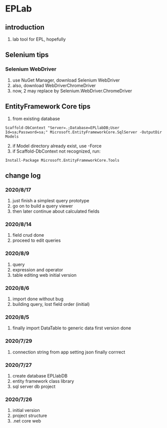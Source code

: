 # EPLab

## introduction
1. lab tool for EPL, hopefully

## Selenium tips
### Selenium WebDriver
1. use NuGet Manager, download Selenium WebDriver
2. also, download WebDriverChromeDriver
3. now, 2 may replace by Selenium.WebDriver.ChromeDriver

## EntityFramework Core tips
1. from existing database
```
Scaffold-DbContext "Server=.;Database=EPLlabDB;User Id=sa;Password=sa;" Microsoft.EntityFrameworkCore.SqlServer -OutputDir Models
```
2. if Model directory already exist, use -Force
3. if Scaffold-DbContext not recognized, run:
```
Install-Package Microsoft.EntityFrameworkCore.Tools
```

## change log
### 2020/8/17
1. just finish a simplest query prototype
2. go on to build a query viewer
3. then later continue about calculated fields

### 2020/8/14
1. field crud done
2. proceed to edit queries

### 2020/8/9
1. query
2. expression and operator
3. table editing web initial version 

### 2020/8/6
1. import done without bug
2. building query, lost field order (initial)

### 2020/8/5
1. finally import DataTable to generic data first version done

### 2020/7/29
1. connection string from app setting json finally corrrect

### 2020/7/27
1. create database EPLlabDB
2. entity framework class library
3. sql server db project

### 2020/7/26
1. initial version
2. project structure
3. .net core web

